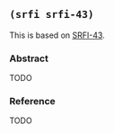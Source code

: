 
## `(srfi srfi-43)`

This is based on [SRFI-43](https://srfi.schemers.org/srfi-43/).

### Abstract

TODO

### Reference

TODO
